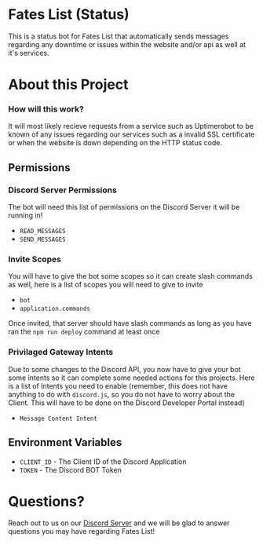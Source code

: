 # Fates List (Status)

This is a status bot for Fates List that automatically sends messages regarding any downtime or issues within the website and/or api as well at it's services.

# About this Project

### How will this work?

It will most likely recieve requests from a service such as Uptimerobot to be known of any issues regarding our services such as a invalid SSL certificate or when the website is down depending on the HTTP status code.

## Permissions

### Discord Server Permissions

The bot will need this list of permissions on the Discord Server it will be running in!

- `READ_MESSAGES`
- `SEND_MESSAGES`

### Invite Scopes

You will have to give the bot some scopes so it can create slash commands as well, here is a list of scopes you will need to give to invite

- `bot`
- `application.commands`

Once invited, that server should have slash commands as long as you have ran the `npm run deploy` command at least once

### Privilaged Gateway Intents

Due to some changes to the Discord API, you now have to give your bot some intents so it can complete some needed actions for this projects. Here is a list of Intents you need to enable (remember, this does not have anything to do with `discord.js`, so you do not have to worry about the Client. This will have to be done on the Discord Developer Portal instead)

- `Message Content Intent`

## Environment Variables

- `CLIENT_ID` - The Client ID of the Discord Application
- `TOKEN` - The Discord BOT Token

# Questions?

Reach out to us on our [Discord Server](https://discord.gg/cMAnfu8AJB) and we will be glad to answer questions you may have regarding Fates List!

